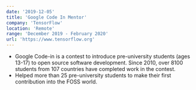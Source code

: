 ```yaml
---
date: '2019-12-05'
title: 'Google Code In Mentor'
company: 'TensorFlow'
location: 'Remote'
range: 'December 2019 - February 2020'
url: 'https://www.tensorflow.org'
---
```


- Google Code-in is a contest to introduce pre-university students (ages 13-17) to open source software development. Since 2010, over 8100 students from 107 countries have completed work in the contest.
- Helped more than 25 pre-university students to make their first contribution into the FOSS world.